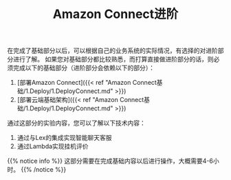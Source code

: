 ﻿---
title: "Amazon Connect进阶"
chapter: false
weight: 20
tags:
  - advanced
---

在完成了基础部分以后，可以根据自己的业务系统的实际情况，有选择的对进阶部分进行了解。
如果您对基础部分都比较熟悉，而打算直接做进阶部分的话，则必须完成以下的基础部分（进阶部分会依赖以下的部分）：

1. [部署Amazon Connect]({{< ref "Amazon Connect基础/1.Deploy/1.DeployConnect.md" >}})
2. [部署云端基础架构]({{< ref "Amazon Connect基础/1.Deploy/1.DeployConnect.md" >}})

通过这部分的实验内容，您可以了解以下技术内容：

1. 通过与Lex的集成实现智能聊天客服
2. 通过Lambda实现挂机评价


{{% notice info %}}
这部分需要在完成基础内容以后进行操作，大概需要4-6小时。
{{% /notice  %}}




